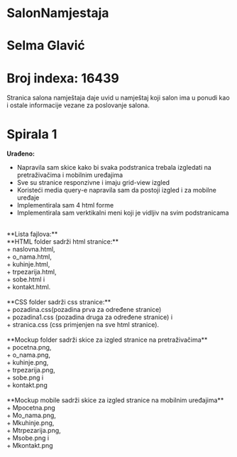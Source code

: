 
# SalonNamjestaja

# Selma Glavić

# Broj indexa: 16439

Stranica salona namještaja daje uvid u namještaj koji salon ima u ponudi kao i ostale informacije vezane za poslovanje salona. 

# Spirala 1

**Urađeno:**<br />
+ Napravila sam skice kako bi svaka podstranica trebala izgledati na pretraživačima i mobilnim uređajima<br />
+ Sve su stranice responzivne i imaju grid-view izgled<br />
+ Koristeći media query-e napravila sam da postoji izgled i za mobilne uređaje<br />
+ Implementirala sam 4 html forme<br />
+ Implementirala sam verktikalni meni koji je vidljiv na svim podstranicama<br />
<br />
**Lista fajlova:** <br />
**HTML folder sadrži html stranice:** <br />
  + naslovna.html,<br /> 
  + o_nama.html, <br />
  + kuhinje.html,<br /> 
  + trpezarija.html, <br />
  + sobe.html i <br />
  + kontakt.html.<br />
  <br />
**CSS folder sadrži css stranice:**<br />
  + pozadina.css(pozadina prva za određene stranice)<br />
  + pozadina1.css (pozadina druga za određene stranice) i<br />
  + stranica.css (css primjenjen na sve html stranice).<br />
  <br />
**Mockup folder sadrži skice za izgled stranice na pretraživačima**<br />
  + pocetna.png,<br />
  + o_nama.png,<br />
  + kuhinje.png,<br />
  + trpezarija.png,<br />
  + sobe.png i <br />
  + kontakt.png<br />
  <br />
**Mockup mobile sadrži skice za izgled stranice na mobilnim uređajima**<br />
  + Mpocetna.png<br />
  + Mo_nama.png,<br />
  + Mkuhinje.png,<br />
  + Mtrpezarija.png,<br />
  + Msobe.png i <br />
  + Mkontakt.png<br />
